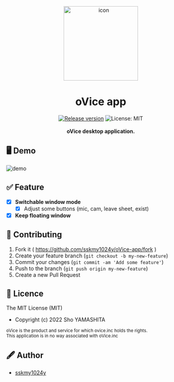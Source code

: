 <div align="center">
  <img width="198" alt="icon" src="https://user-images.githubusercontent.com/16918590/163621891-c078f9ac-df9c-46dd-91a7-1ea218e04075.png">
  <h1>oVice app</h1>
</div>

<div align="center">
<a href="https://github.com/sskmy1024y/oVice-app/releases/latest"><img src="https://img.shields.io/github/release/sskmy1024y/oVice-app.svg" alt="Release version" /></a>
<img src="https://img.shields.io/badge/license-MIT-green.svg" alt="License: MIT" />
</div>

<br>

<div align="center">
  <strong>oVice desktop application.</strong>

</div>

## 🖥 Demo

![demo](https://user-images.githubusercontent.com/16918590/163624464-37940982-87d6-4b60-9cc5-6c3d48312769.gif)

## ✅ Feature

*   [x] **Switchable window mode**
    *   [x] Adjust some buttons (mic, cam, leave sheet, exist)
*   [x] **Keep floating window**

## 🤝 Contributing

1.  Fork it ( <https://github.com/sskmy1024y/oVice-app/fork> )
2.  Create your feature branch (`git checkout -b my-new-feature`)
3.  Commit your changes (`git commit -am 'Add some feature'`)
4.  Push to the branch (`git push origin my-new-feature`)
5.  Create a new Pull Request

## 🎫 Licence

The MIT License (MIT)

*   Copyright (c) 2022 Sho YAMASHITA


<small>oVice is the product and service for which ovice.inc holds the rights. <br/>This application is in no way associated with oVice.inc</small>


## 🖋 Author

*   [sskmy1024y](https://github.com/sskmy1024y)

